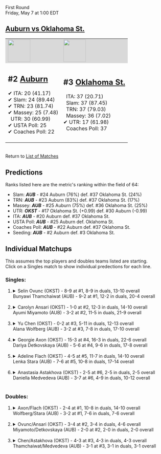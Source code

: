 First Round  
Friday, May 7 at 1:00 EDT
## [Auburn vs Oklahoma St.](https://www.ncaa.com/game/5833672) 

<table><tr style="background-color: #d9d9d9 !important"><td><a href="#"><img src="https://www.ncaa.com/sites/default/files/images/logos/schools/a/auburn.70.png" width="70" height="70" /></a></td><td><a href="#"><img src="https://www.ncaa.com/sites/default/files/images/logos/schools/o/oklahoma-st.70.png" width="70" height="70" /></a></td></tr><tr>
<td>  

<h2>#2 <a href="#">Auburn</a></h2>  
&#10004; ITA: 20 (41.17)<br>  
&#10004; Slam: 24 (89.44)<br>  
&#10004; TRN: 23 (81.74)<br>  
&#10004; Massey: 25 (7.48)<br>  
&nbsp; UTR: 30 (60.99)<br>  
&#10004; USTA Poll: 25<br>  
&#10004; Coaches Poll: 22<br>  
<br>  

</td>
<td>  

<h2>#3 <a href="#">Oklahoma St.</a></h2>  
&nbsp; ITA: 37 (20.71)<br>  
&nbsp; Slam: 37 (87.45)<br>  
&nbsp; TRN: 37 (79.03)<br>  
&nbsp; Massey: 36 (7.02)<br>  
&#10004; UTR: 17 (61.98)<br>  
&nbsp; Coaches Poll: 37<br>  
<br>  

</td>
</tr></table>  


<br>Return to [List of Matches](../index.md)  

## Predictions  

Ranks listed here are the metric's ranking within the field of 64:  
- Slam: ***AUB*** - #24 Auburn (76%) def. #37 Oklahoma St. (24%)  
- TRN: ***AUB*** - #23 Auburn (83%) def. #37 Oklahoma St. (17%)  
- Massey: ***AUB*** - #25 Auburn (75%) def. #36 Oklahoma St. (25%)  
- UTR: ***OKST*** - #17 Oklahoma St. (+0.99) def. #30 Auburn (-0.99)  
- ITA: ***AUB*** - #20 Auburn def. #37 Oklahoma St.  
- USTA Poll: ***AUB*** - #25 Auburn def. Oklahoma St.  
- Coaches Poll: ***AUB*** - #22 Auburn def. #37 Oklahoma St.  
- Seeding: ***AUB*** - #2 Auburn def. #3 Oklahoma St.  

## Individual Matchups  
This assumes the top players and doubles teams listed are starting.  
Click on a Singles match to show individual predections for each line.  

### Singles:  

<ol>
<li><details>
<summary markdown="span">Selin Ovunc (OKST) - 8-9 at #1, 8-9 in duals, 13-10 overall<br>Bunyawi Thamchaiwat (AUB) - 9-2 at #1, 12-2 in duals, 20-4 overall</summary>
<h4>Predictions</h4><ul>
<li>Slam: <b><i>OKST</i></b> - Thamchaiwat (74%) def. Ovunc (26%)</li>  
<li>TRN: <b><i>OKST</i></b> - Thamchaiwat (82%) def. Ovunc (18%)</li>  
<li>Massey: <b><i>OKST</i></b> - Thamchaiwat (75%) def. Ovunc (25%)</li>  
<li>UTR: <b><i>OKST</i></b> - Thamchaiwat (90%) def. Ovunc (10%)</li>  
<li>ITA: <b><i>OKST</i></b> - Thamchaiwat (21.36) def. Ovunc (9.63)</li>  
</ul>
</details>&nbsp;</li>
<li><details>
<summary markdown="span">Carolyn Ansari (OKST) - 1-0 at #2, 12-3 in duals, 14-10 overall<br>Ayumi Miyamoto (AUB) - 3-2 at #2, 11-5 in duals, 21-9 overall</summary>
<h4>Predictions</h4><ul>
<li>Slam: <b><i>AUB</i></b> - Ansari (52%) def. Miyamoto (48%)</li>  
<li>TRN: <b><i>OKST</i></b> - Miyamoto (51%) def. Ansari (49%)</li>  
<li>Massey: <b><i>AUB</i></b> - Ansari (75%) def. Miyamoto (25%)</li>  
<li>UTR: <b><i>AUB</i></b> - Ansari (63%) def. Miyamoto (37%)</li>  
<li>ITA: <b><i>AUB</i></b> - Ansari (7.96) def. Miyamoto (4.02)</li>  
</ul>
</details>&nbsp;</li>
<li><details>
<summary markdown="span">Yu Chen (OKST) - 0-2 at #3, 5-11 in duals, 12-13 overall<br>Alana Wolfberg (AUB) - 3-2 at #3, 7-8 in duals, 17-10 overall</summary>
<h4>Predictions</h4><ul>
<li>Slam: <b><i>OKST</i></b> - Wolfberg (64%) def. Chen (36%)</li>  
<li>TRN: <b><i>OKST</i></b> - Wolfberg (66%) def. Chen (34%)</li>  
<li>Massey: <b><i>OKST</i></b> - Wolfberg (75%) def. Chen (25%)</li>  
<li>UTR: <b><i>OKST</i></b> - Wolfberg (80%) def. Chen (20%)</li>  
<li>ITA: <b><i>OKST</i></b> - Wolfberg (10.37) def. Chen (3.54)</li>  
</ul>
</details>&nbsp;</li>
<li><details>
<summary markdown="span">Georgie Axon (OKST) - 15-3 at #4, 16-3 in duals, 22-6 overall<br>Dariya Detkovskaya (AUB) - 5-6 at #4, 9-6 in duals, 17-8 overall</summary>
<h4>Predictions</h4><ul>
<li>Slam: <b><i>AUB</i></b> - Axon (59%) def. Detkovskaya (41%)</li>  
<li>TRN: <b><i>AUB</i></b> - Axon (66%) def. Detkovskaya (34%)</li>  
<li>Massey: <b><i>AUB</i></b> - Axon (75%) def. Detkovskaya (25%)</li>  
<li>UTR: <b><i>AUB</i></b> - Axon (87%) def. Detkovskaya (13%)</li>  
<li>ITA: <b><i>OKST</i></b> - Detkovskaya (2.79) def. Axon (2.43)</li>  
</ul>
</details>&nbsp;</li>
<li><details>
<summary markdown="span">Adeline Flach (OKST) - 4-5 at #5, 11-7 in duals, 14-10 overall<br>Lenka Stara (AUB) - 7-6 at #5, 10-8 in duals, 17-14 overall</summary>
<h4>Predictions</h4><ul>
<li>Slam: <b><i>OKST</i></b> - Stara (65%) def. Flach (35%)</li>  
<li>TRN: <b><i>OKST</i></b> - Stara (61%) def. Flach (39%)</li>  
<li>Massey: <b><i>OKST</i></b> - Stara (75%) def. Flach (25%)</li>  
<li>UTR: <b><i>OKST</i></b> - Stara (66%) def. Flach (34%)</li>  
<li>ITA: <b><i>AUB</i></b> - Flach (1.50) def. Stara (0.00)</li>  
</ul>
</details>&nbsp;</li>
<li><details>
<summary markdown="span">Anastasia Astakhova (OKST) - 2-5 at #6, 2-5 in duals, 2-5 overall<br>Daniella Medvedeva (AUB) - 3-7 at #6, 4-9 in duals, 10-12 overall</summary>
<h4>Predictions</h4><ul>
<li>Slam: <b><i>OKST</i></b> - Medvedeva (60%) def. Astakhova (40%)</li>  
<li>TRN: <b><i>AUB</i></b> - Astakhova (59%) def. Medvedeva (41%)</li>  
<li>Massey: <b><i>OKST</i></b> - Medvedeva (75%) def. Astakhova (25%)</li>  
<li>UTR: <b><i>OKST</i></b> - Medvedeva (81%) def. Astakhova (19%)</li>  
</ul>
</details>&nbsp;</li>
</ol>

### Doubles:  

<ol>
<li><details>
<summary markdown="span">Axon/Flach (OKST) - 2-4 at #1, 10-8 in duals, 14-10 overall<br>Wolfberg/Stara (AUB) - 3-2 at #1, 7-6 in duals, 7-6 overall</summary>
<br>Sorry, we don't have any metrics for this match
</details>&nbsp;</li>
<li><details>
<summary markdown="span">Ovunc/Ansari (OKST) - 3-4 at #2, 3-4 in duals, 4-6 overall<br>Miyamoto/Detkovskaya (AUB) - 2-0 at #2, 2-0 in duals, 2-0 overall</summary>
<br>Sorry, we don't have any metrics for this match
</details>&nbsp;</li>
<li><details>
<summary markdown="span">Chen/Astakhova (OKST) - 4-3 at #3, 4-3 in duals, 4-3 overall<br>Thamchaiwat/Medvedeva (AUB) - 3-1 at #3, 3-1 in duals, 3-1 overall</summary>
<br>Sorry, we don't have any metrics for this match
</details>&nbsp;</li>
</ol>